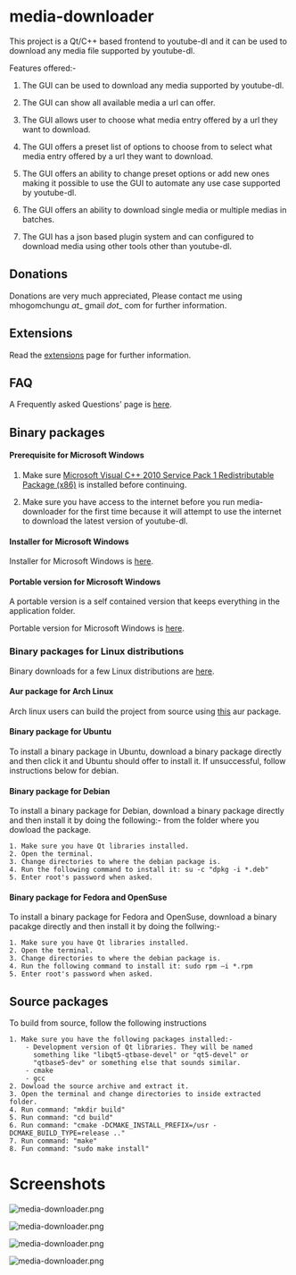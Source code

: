 # media-downloader

This project is a Qt/C++ based frontend to youtube-dl and it can be
used to download any media file supported by youtube-dl.

Features offered:-

1. The GUI can be used to download any media supported by youtube-dl.

2. The GUI can show all available media a url can offer.

3. The GUI allows user to choose what media entry offered by a url they want to download.

4. The GUI offers a preset list of options to choose from to select what media entry offered by a url they want to download.

5. The GUI offers an ability to change preset options or add new ones making it possible to use the GUI to automate any use case supported by youtube-dl.

6. The GUI offers an ability to download single media or multiple medias in batches.

7. The GUI has a json based plugin system and can configured to download media using other tools other than youtube-dl.

## Donations
Donations are very much appreciated, Please contact me using mhogomchungu _at__ gmail _dot__ com for further information.

## Extensions

Read the [extensions](https://github.com/mhogomchungu/media-downloader/wiki/Extensions) page for further information.

## FAQ
A Frequently asked Questions' page is [here](https://github.com/mhogomchungu/media-downloader/wiki/Frequently-Asked-Questions).

## Binary packages

#### Prerequisite for Microsoft Windows

1. Make sure [Microsoft Visual C++ 2010 Service Pack 1 Redistributable Package (x86)](https://download.microsoft.com/download/1/6/5/165255E7-1014-4D0A-B094-B6A430A6BFFC/vcredist_x86.exe) is installed before continuing.

2. Make sure you have access to the internet before you run media-downloader for the first time because it will attempt to use the internet to download the latest version of youtube-dl.


#### Installer for Microsoft Windows

Installer for Microsoft Windows is [here](https://github.com/mhogomchungu/media-downloader/releases/download/1.4.0/MediaDownloader-1.4.0.setup.exe).

#### Portable version for Microsoft Windows

A portable version is a self contained version that keeps everything in the application folder.

Portable version for Microsoft Windows is [here](https://github.com/mhogomchungu/media-downloader/releases/download/1.4.0/MediaDownloader-1.4.0.zip).

### Binary packages for Linux distributions

Binary downloads for a few Linux distributions are [here](https://software.opensuse.org//download.html?project=home%3Aobs_mhogomchungu&package=media-downloader).

#### Aur package for Arch Linux
Arch linux users can build the project from source using [this](https://aur.archlinux.org/packages/media-downloader) aur package.

#### Binary package for Ubuntu
To install a binary package in Ubuntu, download a binary package directly and then click it and Ubuntu should offer to install it.
If unsuccessful, follow instructions below for debian.

#### Binary package for Debian
To install a binary package for Debian, download a binary package directly and then install it by doing the following:-
from the folder where you dowload the package.
```
1. Make sure you have Qt libraries installed.
2. Open the terminal.
3. Change directories to where the debian package is.
4. Run the following command to install it: su -c "dpkg -i *.deb"
5. Enter root's password when asked.
```
#### Binary package for Fedora and OpenSuse
To install a binary package for Fedora and OpenSuse, download a binary pacakge directly and then install it by doing the follwing:-
```
1. Make sure you have Qt libraries installed.
2. Open the terminal.
3. Change directories to where the debian package is.
4. Run the following command to install it: sudo rpm –i *.rpm
5. Enter root's password when asked.
```
## Source packages
To build from source, follow the following instructions
```
1. Make sure you have the following packages installed:-
    - Development version of Qt libraries. They will be named
      something like "libqt5-qtbase-devel" or "qt5-devel" or
      "qtbase5-dev" or something else that sounds similar.
    - cmake
    - gcc
2. Dowload the source archive and extract it.
3. Open the terminal and change directories to inside extracted folder.
4. Run command: "mkdir build"
5. Run command: "cd build"
6. Run command: "cmake -DCMAKE_INSTALL_PREFIX=/usr -DCMAKE_BUILD_TYPE=release .."
7. Run command: "make"
8. Fun command: "sudo make install"

```

# Screenshots

![media-downloader.png](https://raw.githubusercontent.com/mhogomchungu/media-downloader/main/images/media-downloader.png)

![media-downloader.png](https://raw.githubusercontent.com/mhogomchungu/media-downloader/main/images/media-downloader-1.png)

![media-downloader.png](https://raw.githubusercontent.com/mhogomchungu/media-downloader/main/images/media-downloader-2.png)

![media-downloader.png](https://raw.githubusercontent.com/mhogomchungu/media-downloader/main/images/media-downloader-3.png)

